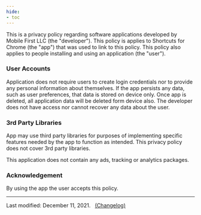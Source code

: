 ```yaml
---
hide:
- toc
---
```


This is a privacy policy regarding software applications developed by Mobile First LLC (the "developer"). This policy is applies to Shortcuts for Chrome (the "app") that was used to link to this policy. This policy also applies to people installing and using an application (the "user").

### User Accounts

Application does not require users to create login credentials nor to provide any personal information about themselves. If the app persists any data, such as user preferences, that data is stored on device only. Once app is deleted, all application data will be deleted form device also. The developer does not have access nor cannot recover any data about the user.

### 3rd Party Libraries

App may use third party libraries for purposes of implementing specific features needed by the app to function as intended. This privacy policy does not cover 3rd party libraries.

This application does not contain any ads, tracking or analytics packages.

### Acknowledgement

By using the app the user accepts this policy.

***

Last modified: December 11, 2021. &nbsp; [(Changelog)](https://github.com/MobileFirstLLC/shortcuts-for-chrome/commits/main/docs/files/privacy.md) 

